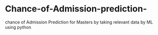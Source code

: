 # Chance-of-Admission-prediction-
chance of Admission Prediction for Masters by taking relevant data by ML using python
